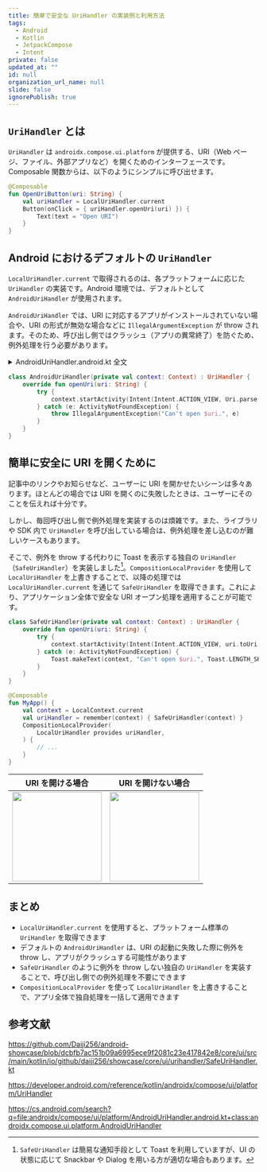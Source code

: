 ```yaml
---
title: 簡単で安全な UriHandler の実装例と利用方法
tags:
  - Android
  - Kotlin
  - JetpackCompose
  - Intent
private: false
updated_at: ""
id: null
organization_url_name: null
slide: false
ignorePublish: true
---
```


## `UriHandler` とは

`UriHandler` は `androidx.compose.ui.platform` が提供する、URI（Web ページ、ファイル、外部アプリなど）を開くためのインターフェースです。Composable 関数からは、以下のようにシンプルに呼び出せます。

```kotlin
@Composable
fun OpenUriButton(uri: String) {
    val uriHandler = LocalUriHandler.current
    Button(onClick = { uriHandler.openUri(uri) }) {
        Text(text = "Open URI")
    }
}
```

## Android におけるデフォルトの `UriHandler`

`LocalUriHandler.current` で取得されるのは、各プラットフォームに応じた `UriHandler` の実装です。Android 環境では、デフォルトとして `AndroidUriHandler` が使用されます。

`AndroidUriHandler` では、URI に対応するアプリがインストールされていない場合や、URI の形式が無効な場合などに `IllegalArgumentException` が throw されます。そのため、呼び出し側ではクラッシュ（アプリの異常終了）を防ぐため、例外処理を行う必要があります。

<details><summary>AndroidUriHandler.android.kt 全文</summary>

https://cs.android.com/search?q=file:androidx/compose/ui/platform/AndroidUriHandler.android.kt+class:androidx.compose.ui.platform.AndroidUriHandler

```kotlin
/*
 * Copyright 2020 The Android Open Source Project
 *
 * Licensed under the Apache License, Version 2.0 (the "License");
 * you may not use this file except in compliance with the License.
 * You may obtain a copy of the License at
 *
 *      http://www.apache.org/licenses/LICENSE-2.0
 *
 * Unless required by applicable law or agreed to in writing, software
 * distributed under the License is distributed on an "AS IS" BASIS,
 * WITHOUT WARRANTIES OR CONDITIONS OF ANY KIND, either express or implied.
 * See the License for the specific language governing permissions and
 * limitations under the License.
 */

package androidx.compose.ui.platform

import android.content.ActivityNotFoundException
import android.content.Context
import android.content.Intent
import android.net.Uri

class AndroidUriHandler(private val context: Context) : UriHandler {

    /**
     * Open given URL in browser
     *
     * @throws IllegalArgumentException when given [uri] is invalid and/or can't be handled by the
     *   system
     */
    override fun openUri(uri: String) {
        try {
            context.startActivity(Intent(Intent.ACTION_VIEW, Uri.parse(uri)))
        } catch (e: ActivityNotFoundException) {
            throw IllegalArgumentException("Can't open $uri.", e)
        }
    }
}

```

</details>

```kotlin
class AndroidUriHandler(private val context: Context) : UriHandler {
    override fun openUri(uri: String) {
        try {
            context.startActivity(Intent(Intent.ACTION_VIEW, Uri.parse(uri)))
        } catch (e: ActivityNotFoundException) {
            throw IllegalArgumentException("Can't open $uri.", e)
        }
    }
}
```

## 簡単に安全に URI を開くために

記事中のリンクやお知らせなど、ユーザーに URI を開かせたいシーンは多々あります。ほとんどの場合では URI を開くのに失敗したときは、ユーザーにそのことを伝えれば十分です。

しかし、毎回呼び出し側で例外処理を実装するのは煩雑です。また、ライブラリや SDK 内で `UriHandler` を呼び出している場合は、例外処理を差し込むのが難しいケースもあります。

そこで、例外を throw する代わりに Toast を表示する独自の `UriHandler`（`SafeUriHandler`）を実装しました[^toast]。`CompositionLocalProvider` を使用して `LocalUriHandler` を上書きすることで、以降の処理では `LocalUriHandler.current` を通じて `SafeUriHandler` を取得できます。これにより、アプリケーション全体で安全な URI オープン処理を適用することが可能です。

[^toast]: `SafeUriHandler` は簡易な通知手段として Toast を利用していますが、UI の状態に応じて Snackbar や Dialog を用いる方が適切な場合もあります。

```kotlin
class SafeUriHandler(private val context: Context) : UriHandler {
    override fun openUri(uri: String) {
        try {
            context.startActivity(Intent(Intent.ACTION_VIEW, uri.toUri()))
        } catch (e: ActivityNotFoundException) {
            Toast.makeText(context, "Can't open $uri.", Toast.LENGTH_SHORT).show()
        }
    }
}
```

```kotlin
@Composable
fun MyApp() {
    val context = LocalContext.current
    val uriHandler = remember(context) { SafeUriHandler(context) }
    CompositionLocalProvider(
        LocalUriHandler provides uriHandler,
    ) {
        // ...
    }
}
```

|                                                          URI を開ける場合                                                           |                                                         URI を開けない場合                                                          |
| :---------------------------------------------------------------------------------------------------------------------------------: | :---------------------------------------------------------------------------------------------------------------------------------: |
| <img src="https://qiita-image-store.s3.ap-northeast-1.amazonaws.com/0/699841/f1d26180-d8dc-4494-9fc1-a5b03b8c8ba6.gif" width="180"> | <img src="https://qiita-image-store.s3.ap-northeast-1.amazonaws.com/0/699841/4b17e779-47d0-4cd5-a5fb-59bd5bfcaeb0.gif" width="180"> |

## まとめ

- `LocalUriHandler.current` を使用すると、プラットフォーム標準の `UriHandler` を取得できます
- デフォルトの `AndroidUriHandler` は、URI の起動に失敗した際に例外を throw し、アプリがクラッシュする可能性があります
- `SafeUriHandler` のように例外を throw しない独自の `UriHandler` を実装することで、呼び出し側での例外処理を不要にできます
- `CompositionLocalProvider` を使って `LocalUriHandler` を上書きすることで、アプリ全体で独自処理を一括して適用できます

## 参考文献

https://github.com/Daiji256/android-showcase/blob/dcbfb7ac151b09a6995ece9f2081c23e417842e8/core/ui/src/main/kotlin/io/github/daiji256/showcase/core/ui/urihandler/SafeUriHandler.kt

https://developer.android.com/reference/kotlin/androidx/compose/ui/platform/UriHandler

https://cs.android.com/search?q=file:androidx/compose/ui/platform/AndroidUriHandler.android.kt+class:androidx.compose.ui.platform.AndroidUriHandler
